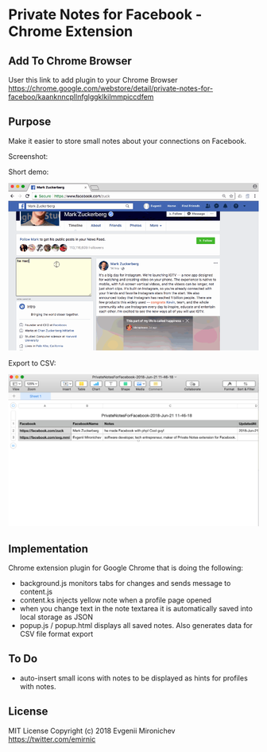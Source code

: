 # Private Notes for Facebook - Chrome Extension

## Add To Chrome Browser

User this link to add plugin to your Chrome Browser
https://chrome.google.com/webstore/detail/private-notes-for-faceboo/kaanknncpllnfglggklkilmmpiccdfem

## Purpose

Make it easier to store small notes about your connections on Facebook.

Screenshot:

Short demo:

![Screenshot](PrivateNotesDemo.gif)

Export to CSV:

![Export To CSV](PrivateNotesScreenshotCSV.png)

## Implementation

Chrome extension plugin for Google Chrome that is doing the following:

- background.js monitors tabs for changes and sends message to content.js
- content.ks injects yellow note when a profile page opened
- when you change text in the note textarea it is automatically saved into local storage as JSON
- popup.js / popup.html displays all saved notes. Also generates data for CSV file format export 


## To Do

- auto-insert small icons with notes to be displayed as hints for profiles with notes.

## License

MIT License
Copyright (c) 2018 Evgenii Mironichev
https://twitter.com/emirnic

